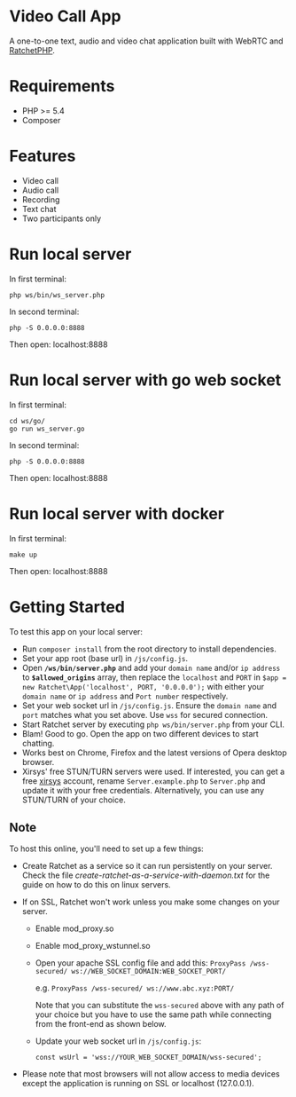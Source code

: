 # Video Call App
A one-to-one text, audio and video chat application built with WebRTC and [RatchetPHP](https://github.com/ratchetphp/Ratchet).

# Requirements
- PHP >= 5.4
- Composer

# Features
- Video call
- Audio call
- Recording
- Text chat
- Two participants only

# Run local server
In first terminal:
```
php ws/bin/ws_server.php
```
In second terminal:
```
php -S 0.0.0.0:8888
```
Then open: localhost:8888

# Run local server with go web socket
In first terminal:
```
cd ws/go/
go run ws_server.go
```
In second terminal:
```
php -S 0.0.0.0:8888
```
Then open: localhost:8888

# Run local server with docker
In first terminal:
```
make up
```
Then open: localhost:8888

# Getting Started
To test this app on your local server:
- Run `composer install` from the root directory to install dependencies.
- Set your app root (base url) in `/js/config.js`.
- Open __`/ws/bin/server.php`__ and add your `domain name` and/or `ip address` to __`$allowed_origins`__ array, then replace the `localhost` and `PORT` in `$app = new Ratchet\App('localhost', PORT, '0.0.0.0');` with either your `domain name` or `ip address` and `Port number` respectively.
- Set your web socket url in `/js/config.js`. Ensure the `domain name` and `port` matches what you set above. Use `wss` for secured connection.
- Start Ratchet server by executing `php ws/bin/server.php` from your CLI.
- Blam! Good to go. Open the app on two different devices to start chatting.
- Works best on Chrome, Firefox and the latest versions of Opera desktop browser.
- Xirsys' free STUN/TURN servers were used. If interested, you can get a free [xirsys](https://xirsys.com/) account, rename `Server.example.php` to `Server.php` and update it with your free credentials. Alternatively, you can use any STUN/TURN of your choice.


## Note
To host this online, you'll need to set up a few things:
- Create Ratchet as a service so it can run persistently on your server. Check the file *create-ratchet-as-a-service-with-daemon.txt* for the guide on how to do this on linux servers.
- If on SSL, Ratchet won't work unless you make some changes on your server.
  - Enable mod_proxy.so
  - Enable mod_proxy_wstunnel.so
  - Open your apache SSL config file and add this: `ProxyPass /wss-secured/ ws://WEB_SOCKET_DOMAIN:WEB_SOCKET_PORT/`
   
    e.g. `ProxyPass /wss-secured/ ws://www.abc.xyz:PORT/`

    Note that you can substitute the `wss-secured` above with any path of your choice but you have to use the same path while connecting from the front-end as shown below.
    
  - Update your web socket url in `/js/config.js`:
    
    `const wsUrl = 'wss://YOUR_WEB_SOCKET_DOMAIN/wss-secured';`
    
 - Please note that most browsers will not allow access to media devices except the application is running on SSL or localhost (127.0.0.1).
